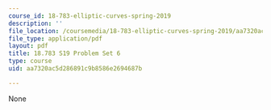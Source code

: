 ```yaml
---
course_id: 18-783-elliptic-curves-spring-2019
description: ''
file_location: /coursemedia/18-783-elliptic-curves-spring-2019/aa7320ac5d286891c9b8586e2694687b_MIT18_783S19_pset6.pdf
file_type: application/pdf
layout: pdf
title: 18.783 S19 Problem Set 6
type: course
uid: aa7320ac5d286891c9b8586e2694687b

---
```

None